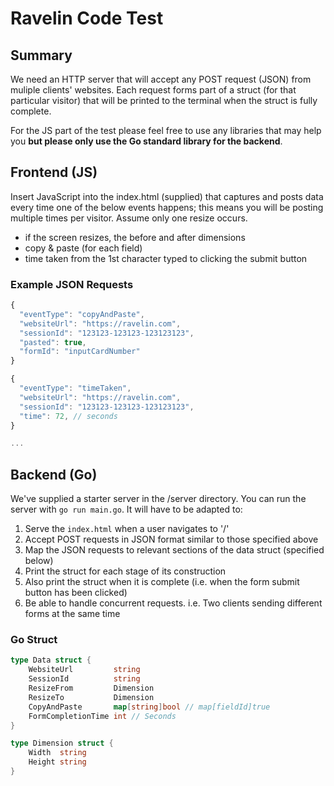 Ravelin Code Test
=================

## Summary
We need an HTTP server that will accept any POST request (JSON) from muliple clients' websites. Each request forms part of a struct (for that particular visitor) that will be printed to the terminal when the struct is fully complete. 

For the JS part of the test please feel free to use any libraries that may help you **but please only use the Go standard library for the backend**.


## Frontend (JS)
Insert JavaScript into the index.html (supplied) that captures and posts data every time one of the below events happens; this means you will be posting multiple times per visitor. Assume only one resize occurs.

  - if the screen resizes, the before and after dimensions
  - copy & paste (for each field)
  - time taken from the 1st character typed to clicking the submit button

### Example JSON Requests
```javascript
{
  "eventType": "copyAndPaste",
  "websiteUrl": "https://ravelin.com",
  "sessionId": "123123-123123-123123123",
  "pasted": true,
  "formId": "inputCardNumber"
}

{
  "eventType": "timeTaken",
  "websiteUrl": "https://ravelin.com",
  "sessionId": "123123-123123-123123123",
  "time": 72, // seconds
}

...

```

## Backend (Go)

We've supplied a starter server in the /server directory. You can run the server with `go run main.go`. It will have to be adapted to:

1. Serve the `index.html` when a user navigates to '/'
2. Accept POST requests in JSON format similar to those specified above
3. Map the JSON requests to relevant sections of the data struct (specified below)
4. Print the struct for each stage of its construction
5. Also print the struct when it is complete (i.e. when the form submit button has been clicked)
6. Be able to handle concurrent requests. i.e. Two clients sending different forms at the same time

### Go Struct
```go
type Data struct {
	WebsiteUrl         string
	SessionId          string
	ResizeFrom         Dimension
	ResizeTo           Dimension
	CopyAndPaste       map[string]bool // map[fieldId]true
	FormCompletionTime int // Seconds
}

type Dimension struct {
	Width  string
	Height string
}
```




